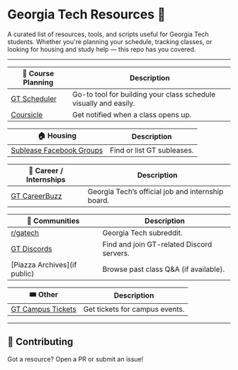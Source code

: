 # Georgia Tech Resources 🐝

A curated list of resources, tools, and scripts useful for Georgia Tech students. Whether you're planning your schedule, tracking classes, or looking for housing and study help — this repo has you covered.

---

| 📅 Course Planning      | Description                                                                 |
|------------------------|-----------------------------------------------------------------------------|
| [GT Scheduler](https://www.gt-scheduler.org) | Go-to tool for building your class schedule visually and easily. |
| [Coursicle](https://www.coursicle.com)       | Get notified when a class opens up.                             |

| 🏠 Housing              | Description                                                                 |
|------------------------|-----------------------------------------------------------------------------|
| [Sublease Facebook Groups](https://www.facebook.com/groups/GeorgiaTechSubleasesRoommates) | Find or list GT subleases. |

| 💼 Career / Internships | Description                                                                 |
|-------------------------|-----------------------------------------------------------------------------|
| [GT CareerBuzz](https://gatech-csm.symplicity.com/students/app/home) | Georgia Tech’s official job and internship board.                |

| 💬 Communities          | Description                                                                 |
|------------------------|-----------------------------------------------------------------------------|
| [r/gatech](https://www.reddit.com/r/gatech/)  | Georgia Tech subreddit.                                          |
| [GT Discords](link)                      | Find and join GT-related Discord servers.                        |
| [Piazza Archives](if public)             | Browse past class Q&A (if available).                            |

| 🎟️ Other                | Description                                                                 |
|------------------------|-----------------------------------------------------------------------------|
| [GT Campus Tickets](https://studentcenter.gatech.edu/tickets) | Get tickets for campus events.                                   |

---

## 🙌 Contributing

Got a resource? Open a PR or submit an issue!

